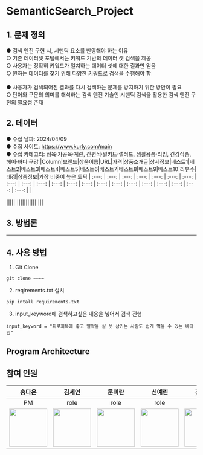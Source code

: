 # SemanticSearch_Project
## 1. 문제 정의
● 검색 엔진 구현 시, 시맨틱 요소를 반영해야 하는 이유
<br>
  ○ 기존 데이터셋 포털에서는 키워드 기반의 데이터 셋 검색을 제공
<br>
  ○ 사용자는 정확히 키워드가 일치하는 데이터 셋에 대한 결과만 얻음
<br>
  ○ 원하는 데이터를 찾기 위해 다양한 키워드로 검색을 수행해야 함
<br>
<br>
● 사용자가 검색되어진 결과를 다시 검색하는 문제를 방지하기 위한 방안이 필요
<br>
 ○ 단어와 구문의 의미를 해석하는 검색 엔진 기술인 시맨틱 검색을 활용한 검색 엔진 구현의 필요성 존재
 
## 2. 데이터
● 수집 날짜: 2024/04/09<br>
● 수집 사이트: https://www.kurly.com/main<br>
● 수집 카테고리: 정육·가공육·계란, 간편식·밀키트·샐러드, 생활용품·리빙, 건강식품, 헤어·바디·구강
|Column|브랜드|상품이름|URL|가격|상품소개글|상세정보|베스트1|베스트2|베스트3|베스트4|베스트5|베스트6|베스트7|베스트8|베스트9|베스트10|리뷰수|태깅|상품정보|가장 비중이 높은 토픽
| :---: | :---: | :---: | :---: | :---: | :---: | :---: | :---: | :---: | :---: | :---: | :---: | :---: | :---: | :---: | :---: | :---: | :---: | :---: | :---: | :---: |
|<br><br>|||||||||||||||||||||

## 3. 방법론
- - -

## 4. 사용 방법
1. Git Clone
``` 
git clone ~~~~
```
2. reqirements.txt 설치
```
pip intall requirements.txt
```
3. input_keyword에 검색하고싶은 내용을 넣어서 검색 진행
```
input_keyword = "피로회복에 좋고 알약을 잘 못 삼키는 사람도 쉽게 먹을 수 있는 비타민"
```

## Program Architecture

## 참여 인원
|[송다은](https://github.com/daeun6)|[김세인]()|[문미란]()|[신예린]()|[정은지]()|
| :---: | :---: | :---: | :---: | :---: |
| PM | role | role | role | role |
|<img width="100" src="https://github.com/GDSC-SWU/2023-AI-ML-study/assets/81478444/21400679-dcc3-4731-9638-d8f717e0bc84"/>|<img width="100" src=""/>|<img width="100" src=""/>|<img width="100" src="https://avatars.githubusercontent.com/u/109721289?v=4"/>|<img width="100" src=""/>|
